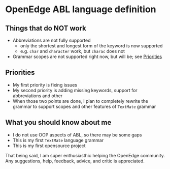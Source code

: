 # OpenEdge ABL language definition

## Things that do NOT work
- Abbreviations are not fully supported
    - only the shortest and longest form of the keyword is now supported
    - e.g. `char` and `character` work, but `charac` does not
- Grammar scopes are not supported right now, but will be; see [Priorities](#priorities)

## Priorities
- My first priority is fixing issues
- My second priority is adding missing keywords, support for abbreviations and other
- When those two points are done, I plan to completely rewrite the grammar to support scopes and other features of `TextMate` grammar

## What you should know about me
- I do not use OOP aspects of ABL, so there may be some gaps
- This is my first `TextMate` language grammar
- This is my first opensource project

That being said, I am super enthusiasthic helping the OpenEdge community. Any suggestions, help, feedback, advice, and critic is appreciated.
